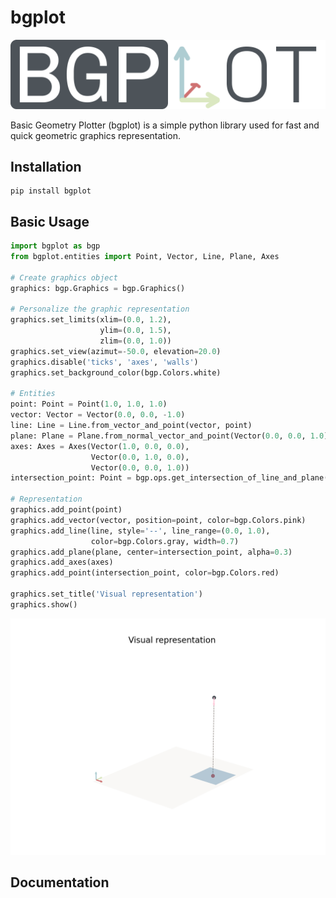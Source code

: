 # bgplot

![alt text](/bgplot/assets/bgplot_logo.png)

Basic Geometry Plotter (bgplot) is a simple python library used for fast and quick geometric graphics representation.

## Installation
```
pip install bgplot
```

## Basic Usage
```python
import bgplot as bgp
from bgplot.entities import Point, Vector, Line, Plane, Axes

# Create graphics object
graphics: bgp.Graphics = bgp.Graphics()

# Personalize the graphic representation
graphics.set_limits(xlim=(0.0, 1.2),
                    ylim=(0.0, 1.5),
                    zlim=(0.0, 1.0))
graphics.set_view(azimut=-50.0, elevation=20.0)
graphics.disable('ticks', 'axes', 'walls')
graphics.set_background_color(bgp.Colors.white)

# Entities
point: Point = Point(1.0, 1.0, 1.0)
vector: Vector = Vector(0.0, 0.0, -1.0)
line: Line = Line.from_vector_and_point(vector, point)
plane: Plane = Plane.from_normal_vector_and_point(Vector(0.0, 0.0, 1.0), Point(0.0, 0.0, 0.0))
axes: Axes = Axes(Vector(1.0, 0.0, 0.0),
                  Vector(0.0, 1.0, 0.0),
                  Vector(0.0, 0.0, 1.0))
intersection_point: Point = bgp.ops.get_intersection_of_line_and_plane(line, plane)

# Representation
graphics.add_point(point)
graphics.add_vector(vector, position=point, color=bgp.Colors.pink)
graphics.add_line(line, style='--', line_range=(0.0, 1.0),
                  color=bgp.Colors.gray, width=0.7)
graphics.add_plane(plane, center=intersection_point, alpha=0.3)
graphics.add_axes(axes)
graphics.add_point(intersection_point, color=bgp.Colors.red)

graphics.set_title('Visual representation')
graphics.show()

```
![alt text](/bgplot/assets/bgplot_figure.png)

## Documentation
